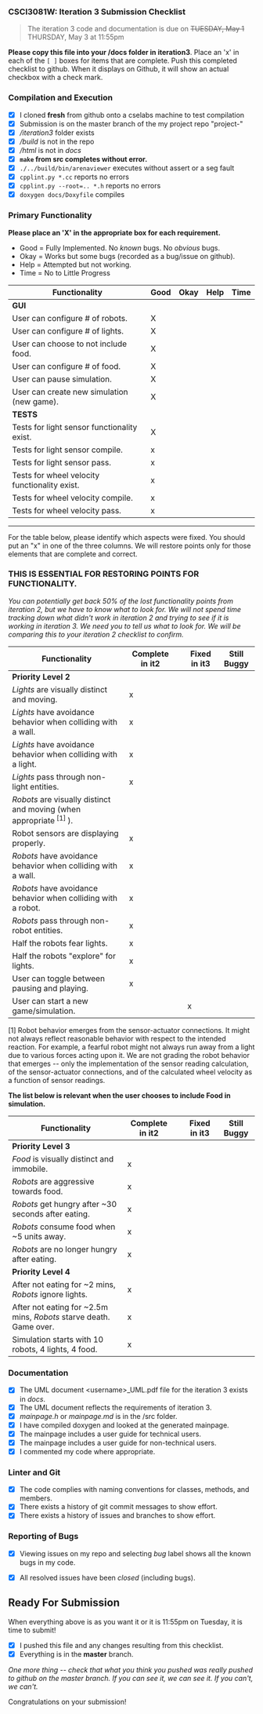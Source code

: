 ### CSCI3081W: Iteration 3 Submission Checklist

> The iteration 3 code and documentation is due on <del>TUESDAY, May 1</del> THURSDAY, May 3 at 11:55pm

**__Please copy this file into your /docs folder in iteration3__**. Place an 'x' in each of the `[ ]` boxes for items that are complete. Push this completed checklist to github. When it displays on Github, it will show an actual checkbox with a check mark.

### Compilation and Execution

- [x] I cloned **fresh** from github onto a cselabs machine to test compilation
- [x] Submission is on the master branch of the my project repo "project-<username>"
- [x] _/iteration3_ folder exists
- [x] _/build_ is not in the repo
- [x] _/html_ is not in _docs_
- [x] **__`make` from src completes without error.__**
- [x] `./../build/bin/arenaviewer` executes without assert or a seg fault
- [x] `cpplint.py *.cc` reports no errors
- [x] `cpplint.py --root=.. *.h` reports no errors
- [x] `doxygen docs/Doxyfile` compiles

### Primary Functionality

**__Please place an 'X' in the appropriate box for each requirement.__**
- Good = Fully Implemented. No _known_ bugs. No _obvious_ bugs.
- Okay = Works but some bugs (recorded as a bug/issue on github).
- Help = Attempted but not working.
- Time = No to Little Progress

| Functionality | Good | Okay | Help | Time |
| -------- | -------- | -------- | -------- | --------- |
| **__GUI__** |
| User can configure # of robots. | X |  |  |  |
| User can configure # of lights. | X |  |  |  |
| User can choose to not include food. | X |  |  |  |
| User can configure # of food. | X |  |  |  |
| User can pause simulation. | X |  |  |  |
| User can create new simulation (new game). | X |  |  |  |
| **__TESTS__** |
| Tests for light sensor functionality exist. | X |  |  |  |
| Tests for light sensor compile. | x |  |  |  |
| Tests for light sensor pass. | x |  |  |  |
| Tests for wheel velocity functionality exist. | x |  |  |  |
| Tests for wheel velocity compile. | x |  |  |  |
| Tests for wheel velocity pass. | x |  |  |  | |

<hr>

For the table below, please identify which aspects were fixed. You should put an "x" in one of the three columns. We will restore points only for those elements that are complete and correct.

### THIS IS ESSENTIAL FOR RESTORING POINTS FOR FUNCTIONALITY. 
*You can potentially get back 50% of the lost functionality points from iteration 2, but we have to know what to look for. We will not spend time tracking down what didn't work in iteration 2 and trying to see if it is working in iteration 3. We need you to tell us what to look for. We will be comparing this to your iteration 2 checklist to confirm.*


| Functionality | Complete in it2 | | Fixed in it3 | Still Buggy |
| -------- | -------- |-| -------- | -------- |
| **__Priority Level 2__** |
| _Lights_ are visually distinct and moving. | x ||  |   |
| _Lights_ have avoidance behavior when colliding with a wall. | x ||  |   |
| _Lights_ have avoidance behavior when colliding with a light. | x ||  |   |
| _Lights_ pass through non-light entities. | x ||  |   |
| _Robots_ are visually distinct and moving (when appropriate<sup> [1] </sup>). |  ||  |   |
| Robot sensors are displaying properly. | x ||  |   |
| _Robots_ have avoidance behavior when colliding with a wall. | x ||  |   |
| _Robots_ have avoidance behavior when colliding with a robot. | x ||  |   |
| _Robots_ pass through non-robot entities. | x ||  |   |
| Half the robots fear lights. | x ||  |   |
| Half the robots "explore" for lights. | x ||  |   |
| User can toggle between pausing and playing. | x ||  |   |
| User can start a new game/simulation. |  || x |   | |

[1] Robot behavior emerges from the sensor-actuator connections. It might not always reflect reasonable behavior with respect to the intended reaction. For example, a fearful robot might not always run away from a light due to various forces acting upon it. We are not grading the robot behavior that emerges -- only the implementation of the sensor reading calculation, of the sensor-actuator connections, and of the calculated wheel velocity as a function of sensor readings.

**__The list below is relevant when the user chooses to include Food in simulation.__**

| Functionality | Complete in it2 || Fixed in it3 | Still Buggy |
| -------- | -------- |-| -------- | -------- |
| **__Priority Level 3__** |
| _Food_ is visually distinct and immobile. | x ||  |   |
| _Robots_ are aggressive towards food. | x ||  |   |
| _Robots_ get hungry after ~30 seconds after eating. | x ||  |   |
| _Robots_ consume food when ~5 units away. | x ||  |   |
| _Robots_ are no longer hungry after eating. |x  ||  |   |
| **__Priority Level 4__** |
| After not eating for ~2 mins, _Robots_ ignore lights. | x ||  |   |
| After not eating for ~2.5m mins, _Robots_ starve death. Game over. | x ||  |   |
| Simulation starts with 10 robots, 4 lights, 4 food. | x ||  |   | |


### Documentation

- [x] The UML document &lt;username&gt;_UML.pdf file for the iteration 3 exists in _docs_.
- [x] The UML document reflects the requirements of iteration 3.
- [x] _mainpage.h_ or _mainpage.md_ is in the /src folder.
- [x] I have compiled doxygen and looked at the generated mainpage.
- [x] The mainpage includes a user guide for technical users.
- [x] The mainpage includes a user guide for non-technical users.
- [x] I commented my code where appropriate.

### Linter and Git
- [x] The code complies with naming conventions for classes, methods, and members.
- [x] There exists a history of git commit messages to show effort.
- [x] There exists a history of issues and branches to show effort.

### Reporting of Bugs
- [x] Viewing issues on my repo and selecting _bug_ label shows all the known bugs in my code.
- [x] All resolved issues have been _closed_ (including bugs).


## Ready For Submission

When everything above is as you want it or it is 11:55pm on Tuesday, it is time to submit!

- [x] I pushed this file and any changes resulting from this checklist.
- [x] Everything is in the **__master__** branch.

_One more thing -- check that what you think you pushed was really pushed to github on the master branch. If you can see it, we can see it. If you can't, we can't._

Congratulations on your submission!
